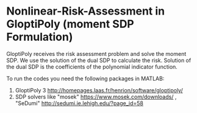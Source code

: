 # Nonlinear-Risk-Assessment in GloptiPoly (moment SDP Formulation)

GloptiPoly receives the risk assessment problem and solve the moment SDP. 
We use the solution of the dual SDP to calculate the risk. Solution of the dual SDP is the coefficients of the polynomial indicator function.

To run the codes you need the following packages in MATLAB:

1) GloptiPoly 3 http://homepages.laas.fr/henrion/software/gloptipoly/
2) SDP solvers like "mosek" https://www.mosek.com/downloads/ , "SeDumi" http://sedumi.ie.lehigh.edu/?page_id=58
